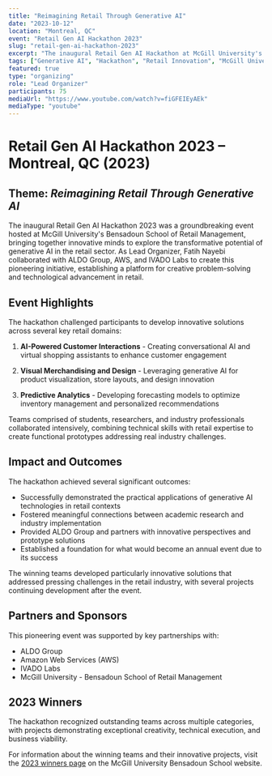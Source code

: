 ```yaml
---
title: "Reimagining Retail Through Generative AI"
date: "2023-10-12"
location: "Montreal, QC"
event: "Retail Gen AI Hackathon 2023"
slug: "retail-gen-ai-hackathon-2023"
excerpt: "The inaugural Retail Gen AI Hackathon at McGill University's Bensadoun School, organized by Fatih Nayebi in partnership with ALDO Group, AWS, and IVADO Labs, bringing together innovators to explore generative AI applications in retail."
tags: ["Generative AI", "Hackathon", "Retail Innovation", "McGill University", "ALDO Group", "AWS"]
featured: true
type: "organizing"
role: "Lead Organizer"
participants: 75
mediaUrl: "https://www.youtube.com/watch?v=fiGFEIEyAEk"
mediaType: "youtube"
---
```


# Retail Gen AI Hackathon 2023 – Montreal, QC (2023)

## Theme: *Reimagining Retail Through Generative AI*

The inaugural Retail Gen AI Hackathon 2023 was a groundbreaking event hosted at McGill University's Bensadoun School of Retail Management, bringing together innovative minds to explore the transformative potential of generative AI in the retail sector. As Lead Organizer, Fatih Nayebi collaborated with ALDO Group, AWS, and IVADO Labs to create this pioneering initiative, establishing a platform for creative problem-solving and technological advancement in retail.

## Event Highlights

The hackathon challenged participants to develop innovative solutions across several key retail domains:

1. **AI-Powered Customer Interactions** - Creating conversational AI and virtual shopping assistants to enhance customer engagement
   
2. **Visual Merchandising and Design** - Leveraging generative AI for product visualization, store layouts, and design innovation

3. **Predictive Analytics** - Developing forecasting models to optimize inventory management and personalized recommendations

Teams comprised of students, researchers, and industry professionals collaborated intensively, combining technical skills with retail expertise to create functional prototypes addressing real industry challenges.

## Impact and Outcomes

The hackathon achieved several significant outcomes:

- Successfully demonstrated the practical applications of generative AI technologies in retail contexts
- Fostered meaningful connections between academic research and industry implementation
- Provided ALDO Group and partners with innovative perspectives and prototype solutions
- Established a foundation for what would become an annual event due to its success

The winning teams developed particularly innovative solutions that addressed pressing challenges in the retail industry, with several projects continuing development after the event.

## Partners and Sponsors

This pioneering event was supported by key partnerships with:
- ALDO Group
- Amazon Web Services (AWS)
- IVADO Labs
- McGill University - Bensadoun School of Retail Management

## 2023 Winners

The hackathon recognized outstanding teams across multiple categories, with projects demonstrating exceptional creativity, technical execution, and business viability.

For information about the winning teams and their innovative projects, visit the [2023 winners page](https://www.mcgill.ca/bensadoun-school/featured-events/retail-gen-ai-hackathon/2023-winners) on the McGill University Bensadoun School website. 